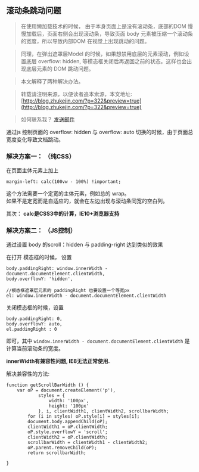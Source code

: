滚动条跳动问题
--

> 在使用懒加载技术的时候， 由于本身页面上是没有滚动条，底部的DOM 慢慢加载后，页面右侧会出现滚动条，导致页面 body 元素被压缩一个滚动条的宽度，所以导致内部DOM 在视觉上出现跳动的问题。   

> 同理，在弹出遮罩层Model 的时候，如果想禁用底层的元素滚动，例如设置底层 overflow: hidden,  等模态框关闭后再返回之前的状态。这样也会出现底层元素的 DOM 跳动问题。  

> 本文解释了两种解决办法。  

> 转载请注明来源，以便读者追本索源，本文地址: [http://blog.zhukejin.com/?p=322&preview=true](http://blog.zhukejin.com/?p=322&preview=true)

> 如何联系我？ [发送邮件](Mailto:zhukejin@msn.com)

通过js 控制页面的 overflow: hidden  与 overflow: auto 切换的时候，由于页面总宽度变化导致文档跳动。

### 解决方案一： （纯CSS）

在页面主体元素上加上

	margin-left: calc(100vw - 100%) !important;

这个方法需要一个定宽的主体元素，例如总的 wrap。  
如果不是定宽而是自适应的，就会在左边出现与滚动条同宽的空白列。

其次： **calc是CSS3中的计算，IE10+浏览器支持**


### 解决方案二： （JS控制） 

通过设置 body 的scroll：hidden 与 padding-right 达到类似的效果  

在打开 模态框的时候， 设置

	body.paddingRight: window.innerWidth - document.documentElement.clientWidth,
    body.overflowY: 'hidden',
	
	//模态框遮罩层元素的 paddingRight 也要设置一个等宽px
	el: window.innerWidth - document.documentElement.clientWidth

关闭模态框的时候，设置

	body.paddingRight: 0,
	body.overflowY: auto,
	el.paddingRight : 0

即可，其中 `window.innerWidth - document.documentElement.clientWidth` 是计算当前滚动条的宽度。

**innerWidth有兼容性问题, IE8无法正常使用.**


解决兼容性的方法:

	function getScrollBarWidth () {
		var oP = document.createElement('p'),
                styles = {
                    width: '100px',
                    height: '100px'
                }, i, clientWidth1, clientWidth2, scrollbarWidth;
            for (i in styles) oP.style[i] = styles[i];
            document.body.appendChild(oP);
            clientWidth1 = oP.clientWidth;
            oP.style.overflowY = 'scroll';
            clientWidth2 = oP.clientWidth;
            scrollbarWidth = clientWidth1 - clientWidth2;
			oP.parent.removeChild(oP);
            return scrollbarWidth;

	}